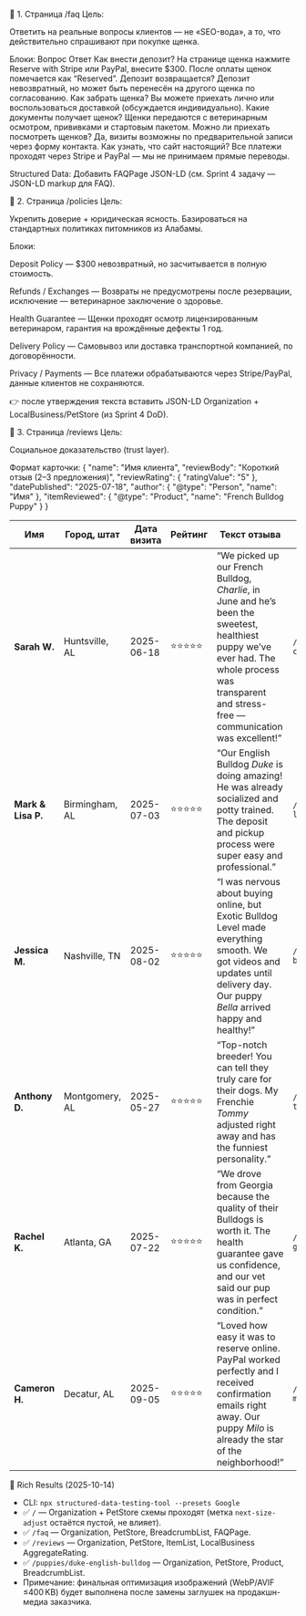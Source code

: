 🧩 1. Страница /faq
Цель:

Ответить на реальные вопросы клиентов — не «SEO-вода», а то, что действительно спрашивают при покупке щенка.

Блоки:
Вопрос	Ответ
Как внести депозит?	На странице щенка нажмите Reserve with Stripe или PayPal, внесите $300. После оплаты щенок помечается как “Reserved”.
Депозит возвращается?	Депозит невозвратный, но может быть перенесён на другого щенка по согласованию.
Как забрать щенка?	Вы можете приехать лично или воспользоваться доставкой (обсуждается индивидуально).
Какие документы получает щенок?	Щенки передаются с ветеринарным осмотром, прививками и стартовым пакетом.
Можно ли приехать посмотреть щенков?	Да, визиты возможны по предварительной записи через форму контакта.
Как узнать, что сайт настоящий?	Все платежи проходят через Stripe и PayPal — мы не принимаем прямые переводы.

Structured Data:
Добавить FAQPage JSON-LD (см. Sprint 4 задачу — JSON-LD markup для FAQ).

📜 2. Страница /policies
Цель:

Укрепить доверие + юридическая ясность. Базироваться на стандартных политиках питомников из Алабамы.

Блоки:

Deposit Policy — $300 невозвратный, но засчитывается в полную стоимость.

Refunds / Exchanges — Возвраты не предусмотрены после резервации, исключение — ветеринарное заключение о здоровье.

Health Guarantee — Щенки проходят осмотр лицензированным ветеринаром, гарантия на врождённые дефекты 1 год.

Delivery Policy — Самовывоз или доставка транспортной компанией, по договорённости.

Privacy / Payments — Все платежи обрабатываются через Stripe/PayPal, данные клиентов не сохраняются.

👉 после утверждения текста вставить JSON-LD Organization + LocalBusiness/PetStore (из Sprint 4 DoD).

🌟 3. Страница /reviews
Цель:

Социальное доказательство (trust layer).

Формат карточки:
{
  "name": "Имя клиента",
  "reviewBody": "Короткий отзыв (2–3 предложения)",
  "reviewRating": { "ratingValue": "5" },
  "datePublished": "2025-07-18",
  "author": { "@type": "Person", "name": "Имя" },
  "itemReviewed": { "@type": "Product", "name": "French Bulldog Puppy" }
}


| Имя                | Город, штат    | Дата визита | Рейтинг | Текст отзыва                                                                                                                                                                                        | Фото / видео                  |
| ------------------ | -------------- | ----------- | ------- | --------------------------------------------------------------------------------------------------------------------------------------------------------------------------------------------------- | ----------------------------- |
| **Sarah W.**       | Huntsville, AL | 2025-06-18  | ⭐⭐⭐⭐⭐   | “We picked up our French Bulldog, *Charlie*, in June and he’s been the sweetest, healthiest puppy we’ve ever had. The whole process was transparent and stress-free — communication was excellent!” | `/reviews/sarah-charlie.jpg`  |
| **Mark & Lisa P.** | Birmingham, AL | 2025-07-03  | ⭐⭐⭐⭐⭐   | “Our English Bulldog *Duke* is doing amazing! He was already socialized and potty trained. The deposit and pickup process were super easy and professional.”                                        | `/reviews/mark-lisa-duke.jpg` |
| **Jessica M.**     | Nashville, TN  | 2025-08-02  | ⭐⭐⭐⭐⭐   | “I was nervous about buying online, but Exotic Bulldog Level made everything smooth. We got videos and updates until delivery day. Our puppy *Bella* arrived happy and healthy!”                    | `/reviews/jessica-bella.mp4`  |
| **Anthony D.**     | Montgomery, AL | 2025-05-27  | ⭐⭐⭐⭐⭐   | “Top-notch breeder! You can tell they truly care for their dogs. My Frenchie *Tommy* adjusted right away and has the funniest personality.”                                                         | `/reviews/anthony-tommy.jpg`  |
| **Rachel K.**      | Atlanta, GA    | 2025-07-22  | ⭐⭐⭐⭐⭐   | “We drove from Georgia because the quality of their Bulldogs is worth it. The health guarantee gave us confidence, and our vet said our pup was in perfect condition.”                              | `/reviews/rachel-ga.jpg`      |
| **Cameron H.**     | Decatur, AL    | 2025-09-05  | ⭐⭐⭐⭐⭐   | “Loved how easy it was to reserve online. PayPal worked perfectly and I received confirmation emails right away. Our puppy *Milo* is already the star of the neighborhood!”                         | `/reviews/cameron-milo.jpg`   |

🧪 Rich Results (2025-10-14)
- CLI: `npx structured-data-testing-tool --presets Google`
- ✅ `/` — Organization + PetStore схемы проходят (метка `next-size-adjust` остаётся пустой, не влияет).
- ✅ `/faq` — Organization, PetStore, BreadcrumbList, FAQPage.
- ✅ `/reviews` — Organization, PetStore, ItemList, LocalBusiness AggregateRating.
- ✅ `/puppies/duke-english-bulldog` — Organization, PetStore, Product, BreadcrumbList.
- Примечание: финальная оптимизация изображений (WebP/AVIF ≤400 KB) будет выполнена после замены заглушек на продакшн-медиа заказчика.
